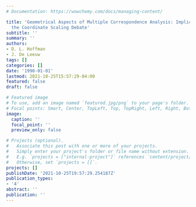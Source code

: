 ```yaml
---
# Documentation: https://wowchemy.com/docs/managing-content/

title: 'Geometrical Aspects of Multiple Correspondence Analysis: Implications for
  the Coordinate Scaling Debate'
subtitle: ''
summary: ''
authors:
- D. L. Hoffman
- J. De Leeuw
tags: []
categories: []
date: '1990-01-01'
lastmod: 2021-10-25T15:57:29-04:00
featured: false
draft: false

# Featured image
# To use, add an image named `featured.jpg/png` to your page's folder.
# Focal points: Smart, Center, TopLeft, Top, TopRight, Left, Right, BottomLeft, Bottom, BottomRight.
image:
  caption: ''
  focal_point: ''
  preview_only: false

# Projects (optional).
#   Associate this post with one or more of your projects.
#   Simply enter your project's folder or file name without extension.
#   E.g. `projects = ["internal-project"]` references `content/project/deep-learning/index.md`.
#   Otherwise, set `projects = []`.
projects: []
publishDate: '2021-10-25T19:57:29.254187Z'
publication_types:
- '4'
abstract: ''
publication: ''
---
```

